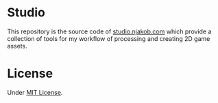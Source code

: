# Studio

This repository is the source code of [studio.njakob.com](https://studio.njakob.com) which provide a collection of tools for my workflow of processing and creating 2D game assets.

# License

Under [MIT License](LICENSE).
